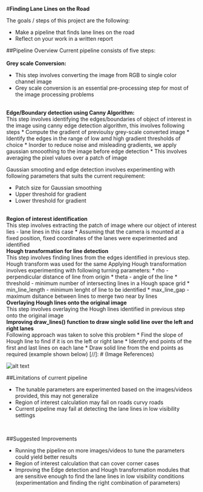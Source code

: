 #**Finding Lane Lines on the Road** 

The goals / steps of this project are the following:
* Make a pipeline that finds lane lines on the road
* Reflect on your work in a written report

##Pipeline Overview
Current pipeline consists of five steps:<br>
<br>
<b>Grey scale Conversion:</b><br>
* This step involves converting the image from RGB to single color channel image
* Grey scale conversion is an essential pre-processing step for most of the image processing problems

<br>
<b>Edge/Boundary detection using Canny Algorithm:</b><br>
This step involves identifying the edges/boundaries of object of interest in the image using canny edge detection algorithm, 
this involves following steps
  * Compute the gradient of previoulsy grey-scale converted image
  * Identify the edges in the range of low amd high gradient thresholds of choice
  * Inorder to reduce noise and misleading gradients, we apply gaussian smooothing to the image before edge detection
    * This involves averaging the pixel values over a patch of image

Gaussian smooting and edge detection involves experimenting with following parameters that suits the current requirement:
  * Patch size for Gaussian smoothing
  * Upper threshold for gradient
  * Lower threshold for gradient
  
<br>
<b>Region of interest identification</b><br>
This step involves extracting the patch of image where our object of interest lies - lane lines in this case
  * Assuming that the camera is mounted at a fixed position, fixed coordinates of the lanes were experimented and identified
 
<br>
<b>Hough transformation for line detection</b><br>
This step involves finding lines from the edges identified in previous step. Hough transform was used for the same
Applying Hough transformation involves experimenting with following turning parameters:
  * rho - perpendicular distance of line from origin
  * theta - angle of the line
  * threshold - minimum number of intersecting lines in a Hough space grid 
  * min_line_length - minimum lenght of line to be identified
  * max_line_gap - maximum dsitance between lines to merge two near by lines

<br>
<b>Overlaying Hough lines onto the original image</b><br>
This step involves overlaying the Hough lines identified in previous step onto the original image

<br>
<b>Improving draw_lines() function to draw single solid line over the left and right lanes</b><br>
Following approach was taken to solve this problem
  * Find the slope of Hough line to find if it is on the left or right lane
  * Identify end points of the first and last lines on each lane
  * Draw solid line from the end points as required (example shown below)
[//]: # (Image References)

[image1]: ./IMG_20170225_220040.jpg "Solid_Line"
![alt text][image1]

 

##Limitations of current pipeline<br>
 * The tunable parameters are experimented based on the images/videos provided, this may not generalize
 * Region of interest calculation may fail on roads curvy roads
 * Current pipeline may fail at detecting the lane lines in low visibility settings
<br>

##Suggested Improvements<br>
 * Running the pipeline on more images/videos to tune the parameters could yield better results
 * Region of interest calculation that can cover corner cases
 * Improving the Edge detection and Hough transformation modules that are sensitive enough to find the lane lines in low visibility conditions (experimentation and finding the right combination of parameters)
